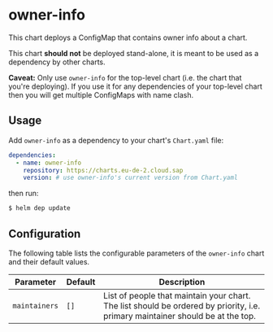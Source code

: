 # owner-info

This chart deploys a ConfigMap that contains owner info about a chart.

This chart **should not** be deployed stand-alone, it is meant to be used as a dependency
by other charts.

**Caveat:** Only use `owner-info` for the top-level chart (i.e. the chart that you're
deploying). If you use it for any dependencies of your top-level chart then you will get
multiple ConfigMaps with name clash.

## Usage

Add `owner-info` as a dependency to your chart's `Chart.yaml` file:

```yaml
dependencies:
  - name: owner-info
    repository: https://charts.eu-de-2.cloud.sap
    version: # use owner-info's current version from Chart.yaml
```

then run:

```sh
$ helm dep update
```

## Configuration

The following table lists the configurable parameters of the `owner-info` chart and their default values.

| Parameter | Default | Description |
| ---       | ---         | ---     |
| `maintainers` | `[]` | List of people that maintain your chart. The list should be ordered by priority, i.e. primary maintainer should be at the top. |
